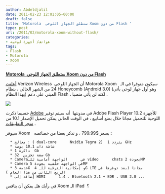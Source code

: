 ```yaml
---
author: Abdeldjalil
date: 2011-02-23 12:01:05+00:00
draft: false
title: 'Motorola  ستطلق الجهاز اللوحي Xoom من دون Flash '
type: post
url: /2011/02/motorola-xoom-without-flash/
categories:
- هواتف/ أجهزة لوحية
tags:
- Flash
- Motorola
- Xoom
---
```


**[Motorola  ستطلق الجهاز اللوحي Xoom من دون Flash](https://www.it-scoop.com/2011/02/motorola-xoom-without-flash/)**


[أعلنت](http://www.pcworld.com/article/220280/motorola_xoom_launching_without_flash_support.html) Verizon Wireless  أن الجهاز اللوحي Motorola Xoom   سيكون متوفرا في الـ 24 من الشهر الحالي ، بنظام Honeycomb (Android 3.0) (وهو أول جهاز لوحي يأتي بهذا النظام) المبني على دعم Flash ، لكنه لن يأتي منصبا .

[![](https://www.it-scoop.com/wp-content/uploads/2011/02/motorola-xoom.jpg)
](https://www.it-scoop.com/2011/02/motorola-xoom-without-flash/)

حسبما ذكرت [Adobe](http://blogs.adobe.com/flashplatform/2011/02/update-for-fp-10-2-on-tabs.html) في مدونتها  أنه سيتم توفير Adobe Flash Player 10.2 للأجهزة اللوحية للتحميل مجانا خلال بضع أسابيع ، في الوقت الحالي يمكن تحميل الإصدار 10.1 من [متجر التطبيقات](https://market.android.com/details?id=com.adobe.flashplayer&feature=search_result) .

سيوفر Xoom   بسعر $799.99 ، و نذكر بعضا من خصائصه :



	  * معالج : ( dual-core      Nvidia Tegra 2)  بتردد 1 GHz
	  * شاشة ذات 10.1 بوصة
	  * ذاكرة 1  Gb
	  * سعة تخزين  32 Gb
	  * Cameraفي      الواجهة أمامية للـ video      chats بجودة 2MP
	  * Camera في الواجهة خلفية بجودة 5MP
	  * خدمة 3G  و إمكانية الترقية للـ 4G LTE مجانا (بعد توفرها في      الربع الثاني من هذا العام )
	  * إضافة إلى HDMI      1.4 ، Bluetooth 2.1 + EDR ، USB 2.0 ...

في رأيك هل يمكن أن ينافس Xoom الـ iPad  ؟
